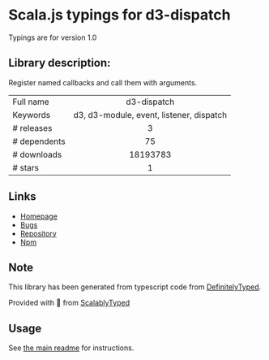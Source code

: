 
# Scala.js typings for d3-dispatch

Typings are for version 1.0

## Library description:
Register named callbacks and call them with arguments.

|                    |                 |
| ------------------ | :-------------: |
| Full name          | d3-dispatch |
| Keywords           | d3, d3-module, event, listener, dispatch |
| # releases         | 3 |
| # dependents       | 75 |
| # downloads        | 18193783 |
| # stars            | 1 |

## Links
- [Homepage](https://d3js.org/d3-dispatch/)
- [Bugs](https://github.com/d3/d3-dispatch/issues)
- [Repository](https://github.com/d3/d3-dispatch)
- [Npm](https://www.npmjs.com/package/d3-dispatch)
    


## Note
This library has been generated from typescript code from [DefinitelyTyped](https://definitelytyped.org).

Provided with :purple_heart: from [ScalablyTyped](https://github.com/oyvindberg/ScalablyTyped)

## Usage
See [the main readme](../../readme.md) for instructions.


